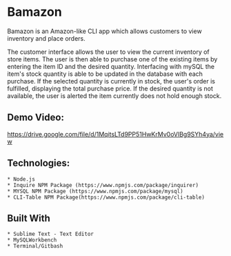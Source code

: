 # Bamazon #

Bamazon is an Amazon-like CLI app which allows customers to view inventory and place orders.

The customer interface allows the user to view the current inventory of store items.  The user is then able to purchase one of the existing items by entering the item ID and the desired quantity. Interfacing with mySQL the item's stock quantity is able to be updated in the database with each purchase. If the selected quantity is currently in stock, the user's order is fulfilled, displaying the total purchase price. If the desired quantity is not available, the user is alerted the item currently does not hold enough stock.

## Demo Video: ## 
https://drive.google.com/file/d/1MqitsLTd9PP51HwKrMv0oVlBg9SYh4ya/view

## Technologies: ## 
    * Node.js
    * Inquire NPM Package (https://www.npmjs.com/package/inquirer)
    * MYSQL NPM Package (https://www.npmjs.com/package/mysql)
    * CLI-Table NPM Package(https://www.npmjs.com/package/cli-table)
    
## Built With ##
    * Sublime Text - Text Editor
    * MySQLWorkbench
    * Terminal/Gitbash



